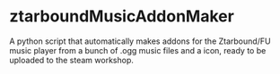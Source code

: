 # ztarboundMusicAddonMaker
A python script that automatically makes addons for the Ztarbound/FU music player from a bunch of .ogg music files and a icon, ready to be uploaded to the steam workshop.
